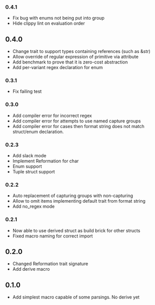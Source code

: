 ### 0.4.1
+ Fix bug with enums not being put into group
+ Hide clippy lint on evaluation order

## 0.4.0
+ Change trait to support types containing references (such as &str)
+ Allow override of regular expression of primitive via attribute
+ Add benchmark to prove that it is zero-cost abstraction
+ Add per-variant regex declaration for enum

### 0.3.1
+ Fix failing test

### 0.3.0
+ Add compiler error for incorrect regex
+ Add compiler error for attempts to use named capture groups
+ Add compiler error for cases then format string does not match struct/enum declaration.

### 0.2.3
+ Add slack mode
+ Implement Reformation for char
+ Enum support
+ Tuple struct support

### 0.2.2
+ Auto replacement of capturing groups with non-capturing
+ Allow to omit items implementing default trait from format string
+ Add no_regex mode

### 0.2.1
+ Now able to use derived struct as build brick for other structs
+ Fixed macro naming for correct import

## 0.2.0
+ Changed Reformation trait signature
+ Add derive macro

## 0.1.0
+ Add simplest macro capable of some parsings. No derive yet
